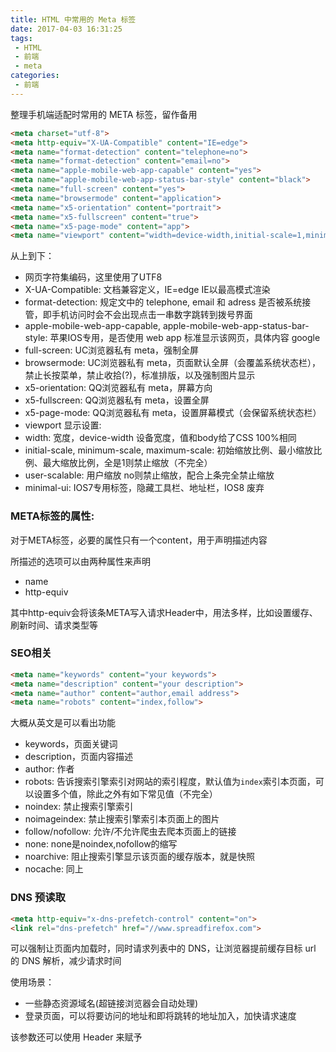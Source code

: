 ```yaml
---
title: HTML 中常用的 Meta 标签
date: 2017-04-03 16:31:25
tags: 
 - HTML
 - 前端
 - meta
categories:
 - 前端
---
```


整理手机端适配时常用的 META 标签，留作备用

```html
<meta charset="utf-8">
<meta http-equiv="X-UA-Compatible" content="IE=edge">
<meta name="format-detection" content="telephone=no">
<meta name="format-detection" content="email=no">
<meta name="apple-mobile-web-app-capable" content="yes">
<meta name="apple-mobile-web-app-status-bar-style" content="black">
<meta name="full-screen" content="yes">
<meta name="browsermode" content="application">
<meta name="x5-orientation" content="portrait">
<meta name="x5-fullscreen" content="true">
<meta name="x5-page-mode" content="app">
<meta name="viewport" content="width=device-width,initial-scale=1,minimum-scale=1,maximum-scale=1,user-scalable=no,minimal-ui">
```

从上到下：

* 网页字符集编码，这里使用了UTF8
* X-UA-Compatible: 文档兼容定义，IE=edge IE以最高模式渲染
* format-detection: 规定文中的 telephone, email 和 adress 是否被系统接管，即手机访问时会不会出现点击一串数字跳转到拨号界面
* apple-mobile-web-app-capable, apple-mobile-web-app-status-bar-style: 苹果IOS专用，是否使用 web app 标准显示该网页，具体内容 google
* full-screen: UC浏览器私有 meta，强制全屏
* browsermode: UC浏览器私有 meta，页面默认全屏（会覆盖系统状态栏），禁止长按菜单，禁止收拾(?)，标准排版，以及强制图片显示
* x5-orientation: QQ浏览器私有 meta，屏幕方向
* x5-fullscreen: QQ浏览器私有 meta，设置全屏
* x5-page-mode: QQ浏览器私有 meta，设置屏幕模式（会保留系统状态栏）
* viewport 显示设置:
 * width: 宽度，device-width 设备宽度，值和body给了CSS 100%相同
 * initial-scale, minimum-scale, maximum-scale: 初始缩放比例、最小缩放比例、最大缩放比例，全是1则禁止缩放（不完全）
 * user-scalable: 用户缩放 no则禁止缩放，配合上条完全禁止缩放
 * minimal-ui: IOS7专用标签，隐藏工具栏、地址栏，IOS8 废弃

### META标签的属性:

对于META标签，必要的属性只有一个content，用于声明描述内容

所描述的选项可以由两种属性来声明

* name
* http-equiv

其中http-equiv会将该条META写入请求Header中，用法多样，比如设置缓存、刷新时间、请求类型等

### SEO相关

```html
<meta name="keywords" content="your keywords">
<meta name="description" content="your description">
<meta name="author" content="author,email address">
<meta name="robots" content="index,follow">
```

大概从英文是可以看出功能
* keywords，页面关键词
* description，页面内容描述
* author: 作者
* robots: 告诉搜索引擎索引对网站的索引程度，默认值为`index`索引本页面，可以设置多个值，除此之外有如下常见值（不完全）
 * noindex: 禁止搜索引擎索引
 * noimageindex: 禁止搜索引擎索引本页面上的图片
 * follow/nofollow: 允许/不允许爬虫去爬本页面上的链接
 * none: none是noindex,nofollow的缩写
 * noarchive: 阻止搜索引擎显示该页面的缓存版本，就是快照
 * nocache: 同上

### DNS 预读取

```html
<meta http-equiv="x-dns-prefetch-control" content="on">
<link rel="dns-prefetch" href="//www.spreadfirefox.com">
```

可以强制让页面内加载时，同时请求列表中的 DNS，让浏览器提前缓存目标 url 的 DNS 解析，减少请求时间

使用场景：
- 一些静态资源域名(超链接浏览器会自动处理)
- 登录页面，可以将要访问的地址和即将跳转的地址加入，加快请求速度

该参数还可以使用 Header 来赋予
